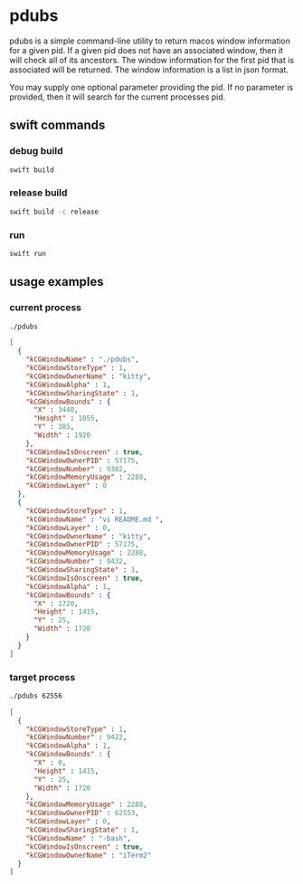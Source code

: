 # pdubs
pdubs is a simple command-line utility to return macos window information for a given pid. If a given pid does not have an associated window, then it will check all of its ancestors. The window information for the first pid that is associated will be returned. The window information is a list in json format.

You may supply one optional parameter providing the pid. If no parameter is provided, then it will search for the current processes pid.

## swift commands

### debug build
```sh
swift build
```

### release build
```sh
swift build -c release
```

### run
```sh
swift run
```

## usage examples

### current process
```sh
./pdubs
```
```json
[
  {
    "kCGWindowName" : "./pdubs",
    "kCGWindowStoreType" : 1,
    "kCGWindowOwnerName" : "kitty",
    "kCGWindowAlpha" : 1,
    "kCGWindowSharingState" : 1,
    "kCGWindowBounds" : {
      "X" : 3440,
      "Height" : 1055,
      "Y" : 385,
      "Width" : 1920
    },
    "kCGWindowIsOnscreen" : true,
    "kCGWindowOwnerPID" : 57175,
    "kCGWindowNumber" : 9382,
    "kCGWindowMemoryUsage" : 2288,
    "kCGWindowLayer" : 0
  },
  {
    "kCGWindowStoreType" : 1,
    "kCGWindowName" : "vi README.md ",
    "kCGWindowLayer" : 0,
    "kCGWindowOwnerName" : "kitty",
    "kCGWindowOwnerPID" : 57175,
    "kCGWindowMemoryUsage" : 2288,
    "kCGWindowNumber" : 9432,
    "kCGWindowSharingState" : 1,
    "kCGWindowIsOnscreen" : true,
    "kCGWindowAlpha" : 1,
    "kCGWindowBounds" : {
      "X" : 1720,
      "Height" : 1415,
      "Y" : 25,
      "Width" : 1720
    }
  }
]
```

### target process
```sh
./pdubs 62556
```
```json
[
  {
    "kCGWindowStoreType" : 1,
    "kCGWindowNumber" : 9422,
    "kCGWindowAlpha" : 1,
    "kCGWindowBounds" : {
      "X" : 0,
      "Height" : 1415,
      "Y" : 25,
      "Width" : 1720
    },
    "kCGWindowMemoryUsage" : 2288,
    "kCGWindowOwnerPID" : 62553,
    "kCGWindowLayer" : 0,
    "kCGWindowSharingState" : 1,
    "kCGWindowName" : "-bash",
    "kCGWindowIsOnscreen" : true,
    "kCGWindowOwnerName" : "iTerm2"
  }
]
```

